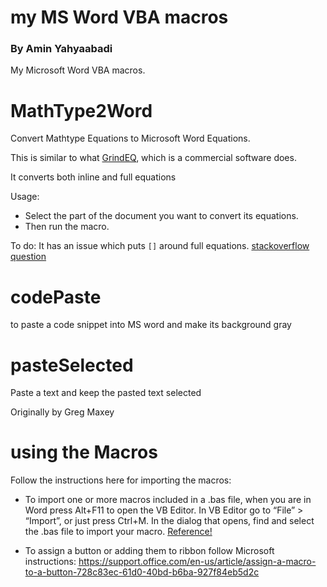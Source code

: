 # my MS Word VBA macros
### By Amin Yahyaabadi

My Microsoft Word VBA macros.

# MathType2Word
Convert Mathtype Equations to Microsoft Word Equations.

This is similar to what [GrindEQ](https://www.grindeq.com/index.php?p=mathtype2equation), which is a commercial software does.

It converts both inline and full equations

Usage:

* Select the part of the document you want to convert its equations.
* Then run the macro.

To do: It has an issue which puts `[]` around full equations. [stackoverflow question](https://stackoverflow.com/questions/57032924/select-the-result-of-replacement-word-macro)

# codePaste
to paste a code snippet into MS word and make its background gray


# pasteSelected
Paste a text and keep the pasted text selected

Originally by Greg Maxey

# using the Macros
Follow the instructions here for importing the macros: 

* To import one or more macros included in a .bas file, when you are in Word press Alt+F11 to open the VB Editor.
In VB Editor go to “File” > “Import”, or just press Ctrl+M.
In the dialog that opens, find and select the .bas file to import your macro. 
[Reference!](https://www.thefreewindows.com/20719/export-import-microsoft-word-macros-bas-files/)


* To assign a button or adding them to ribbon follow Microsoft instructions: https://support.office.com/en-us/article/assign-a-macro-to-a-button-728c83ec-61d0-40bd-b6ba-927f84eb5d2c